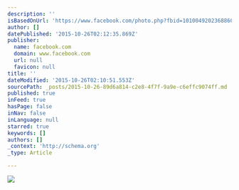 ```yaml
---
description: ''
isBasedOnUrl: 'https://www.facebook.com/photo.php?fbid=10100492023688608&set=a.739069712438.2201212.122700794&type=3&permPage=1'
author: []
datePublished: '2015-10-26T02:12:35.869Z'
publisher:
  name: facebook.com
  domain: www.facebook.com
  url: null
  favicon: null
title: ''
dateModified: '2015-10-26T02:10:51.553Z'
sourcePath: _posts/2015-10-26-89d6a814-c2e8-4f7f-9a9e-c6effc9074ff.md
published: true
inFeed: true
hasPage: false
inNav: false
inLanguage: null
starred: true
keywords: []
authors: []
_context: 'http://schema.org'
_type: Article

---
```

![](https://scontent-yyz1-1.xx.fbcdn.net/hphotos-xft1/t31.0-0/q83/p180x540/11411824_10100492023688608_5504065785074783039_o.jpg)